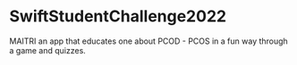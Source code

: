 # SwiftStudentChallenge2022
MAITRI an app that educates one about PCOD - PCOS in a fun way through a game and quizzes.

